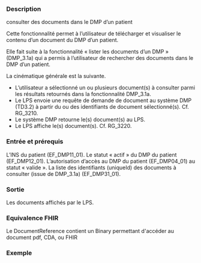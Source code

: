 
### Description 
consulter des documents dans le DMP d’un patient

Cette fonctionnalité permet à l’utilisateur de télécharger et visualiser le contenu d’un document du DMP d’un patient.

Elle fait suite à la fonctionnalité « lister les documents d’un DMP » (DMP_3.1a) qui a permis à l’utilisateur de rechercher des documents dans le DMP d’un patient.

La cinématique générale est la suivante.

- L’utilisateur a sélectionné un ou plusieurs document(s) à consulter parmi les résultats retournés dans la fonctionnalité DMP_3.1a.
- Le LPS envoie une requête de demande de document au système DMP (TD3.2) à partir du ou des identifiants de document sélectionné(s). Cf. RG_3210.
- Le système DMP retourne le(s) document(s) au LPS.
- Le LPS affiche le(s) document(s). Cf. RG_3220.

### Entrée et prérequis

L’INS du patient (EF_DMP11_01).
Le statut « actif » du DMP du patient (EF_DMP12_01).
L’autorisation d’accès au DMP du patient (EF_DMP04_01) au statut « valide ».
La liste des identifiants (uniqueId) des documents à consulter (issue de DMP_3.1a)
(EF_DMP31_01).

### Sortie

Les documents affichés par le LPS.

### Equivalence FHIR

Le DocumentReference contient un Binary permettant d'accéder au document pdf, CDA, ou FHIR

### Exemple